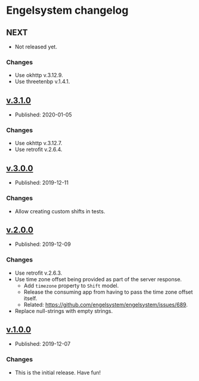 # Engelsystem changelog

## NEXT

* Not released yet.

### Changes

* Use okhttp v.3.12.9.
* Use threetenbp v.1.4.1.


## [v.3.1.0](https://github.com/johnjohndoe/engelsystem/releases/tag/v.3.1.0)

* Published: 2020-01-05

### Changes

* Use okhttp v.3.12.7.
* Use retrofit v.2.6.4.


## [v.3.0.0](https://github.com/johnjohndoe/engelsystem/releases/tag/v.3.0.0)

* Published: 2019-12-11

### Changes

* Allow creating custom shifts in tests.


## [v.2.0.0](https://github.com/johnjohndoe/engelsystem/releases/tag/v.2.0.0)

* Published: 2019-12-09

### Changes

* Use retrofit v.2.6.3.
* Use time zone offset being provided as part of the server response.
  * Add `timezone` property to `Shift` model.
  * Release the consuming app from having to pass the time zone offset itself.
  * Related: https://github.com/engelsystem/engelsystem/issues/689.
* Replace null-strings with empty strings.


## [v.1.0.0](https://github.com/johnjohndoe/engelsystem/releases/tag/v.1.0.0)

* Published: 2019-12-07

### Changes

* This is the initial release. Have fun!
